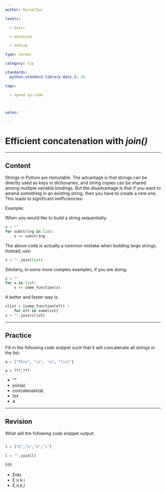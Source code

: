 ```yaml
---
author: Aaron7Sun

levels:

  - basic

  - advanced

  - medium

type: normal

category: tip

standards:
  python.standard-library-data.3: 10

tags:

  - speed-up-code



notes: ''

---
```


# Efficient concatenation with *join()*

---
## Content

Strings in Python are immutable. The advantage is that strings can be directly used as keys in dictionaries, and string copies can be shared among multiple variable bindings. But the disadvantage is that if you want to amend something in an existing string, then you have to create a new one. This leads to significant inefficiencies:

Example:

When you would like to build a string sequentially:
```python
s = ""
for substring in list:
    s += substring
```
The above code is actually a common mistake when building large strings. Instead, use:

```python
s = "".join(list)
```

Similarly, in some more complex examples, if you are doing:

```python
s = ""
for x in list:
    s += some_function(x)
```
A better and faster way is:

```python
slist = [some_function(elt) \
    for elt in somelist]
s = "".join(slist)
```

---
## Practice

Fill in the following code snippet such that it will concatenate all strings in the list:

```python
a = ["This", "is", "a", "list"]

a = ???.???

```

* ""
* join(a)
* concatenate(a)
* list
* a

---
## Revision

What will the following code snippet output:

```python

l = ["E","n","k","i"]

l = "".join(l)
```

???

* Enki
* E n k i
* E,n,k,i
 
